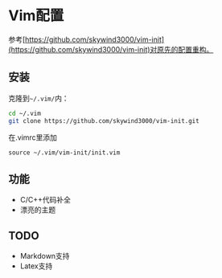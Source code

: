 # Vim配置

参考[https://github.com/skywind3000/vim-init](https://github.com/skywind3000/vim-init)对原先的配置重构。

## 安装
克隆到`~/.vim/`内：
```bash
cd ~/.vim
git clone https://github.com/skywind3000/vim-init.git
```

在.vimrc里添加
```vimscript
source ~/.vim/vim-init/init.vim
```

## 功能
- C/C++代码补全
- 漂亮的主题

## TODO
- Markdown支持
- Latex支持
